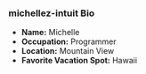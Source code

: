 ### michellez-intuit Bio
- **Name:** Michelle
- **Occupation:** Programmer
- **Location:** Mountain View
- **Favorite Vacation Spot:** Hawaii
